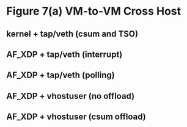 # Figure 7(a) VM-to-VM Cross Host

## kernel + tap/veth (csum and TSO)
## AF_XDP + tap/veth (interrupt)
## AF_XDP + tap/veth (polling)
## AF_XDP + vhostuser (no offload)
## AF_XDP + vhostuser (csum offload)

